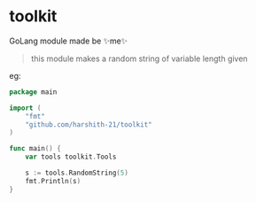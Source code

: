 # toolkit
GoLang module made be ✨me✨

> this module makes a random string of variable length given

eg:
```go
package main

import (
	"fmt"
	"github.com/harshith-21/toolkit"
)

func main() {
	var tools toolkit.Tools

	s := tools.RandomString(5)
	fmt.Println(s)
}
```
